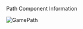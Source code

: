 Path Component Information

![GamePath](Packages/com.passivepicasso.thunderkit/Documentation/graphics/PathComponents/GamePath.png)
